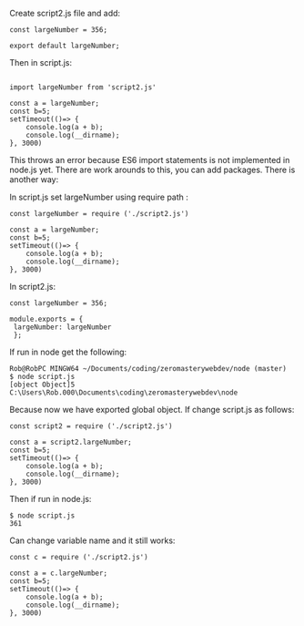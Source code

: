 
Create script2.js file and add: 
```
const largeNumber = 356;

export default largeNumber;

```
Then in script.js:

```

import largeNumber from 'script2.js'

const a = largeNumber;
const b=5;
setTimeout(()=> {
	console.log(a + b);
	console.log(__dirname);
}, 3000)

```
This throws an error because ES6 import statements is not implemented in node.js yet. There are work arounds to this, you can add packages. There is another way: 



In script.js set largeNumber using require path :

```
const largeNumber = require ('./script2.js')

const a = largeNumber;
const b=5;
setTimeout(()=> {
	console.log(a + b);
	console.log(__dirname);
}, 3000)

```
In script2.js: 
```
const largeNumber = 356;

module.exports = {
 largeNumber: largeNumber
 };
```

If run in node get the following:
```
Rob@RobPC MINGW64 ~/Documents/coding/zeromasterywebdev/node (master)
$ node script.js
[object Object]5
C:\Users\Rob.000\Documents\coding\zeromasterywebdev\node
```
Because now we have exported global object. If change script.js as follows:

```
const script2 = require ('./script2.js')

const a = script2.largeNumber;
const b=5;
setTimeout(()=> {
	console.log(a + b);
	console.log(__dirname);
}, 3000)

```
Then if run in node.js: 
```
$ node script.js
361
```
Can change variable name and it still works: 
```
const c = require ('./script2.js')

const a = c.largeNumber;
const b=5;
setTimeout(()=> {
	console.log(a + b);
	console.log(__dirname);
}, 3000)

```

